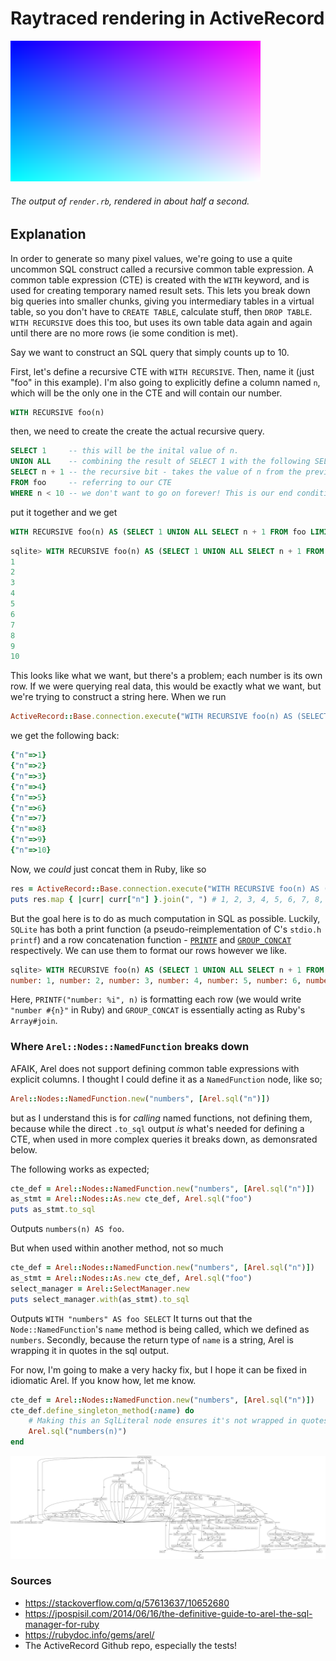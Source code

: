 # Raytraced rendering in ActiveRecord
![Render output](res/out.png)

###### The output of `render.rb`, rendered in about half a second.

## Explanation

In order to generate so many pixel values, we're going to use a quite uncommon SQL construct called a recursive common table expression.
A common table expression (CTE) is created with the `WITH` keyword, and is used for creating temporary named result sets. This lets you break down big queries into smaller chunks, giving you intermediary tables in a virtual table, so you don't have to `CREATE TABLE`, calculate stuff, then `DROP TABLE`. `WITH RECURSIVE` does this too, but uses its own table data again and again until there are no more rows (ie some condition is met).

Say we want to construct an SQL query that simply counts up to 10.

First, let's define a recursive CTE with `WITH RECURSIVE`. Then, name it (just "foo" in this example). I'm also going to explicitly define a column named `n`, which will be the only one in the CTE and will contain our number.
```sql
WITH RECURSIVE foo(n)
```
then, we need to create the create the actual recursive query.
```sql
SELECT 1     -- this will be the inital value of n.
UNION ALL    -- combining the result of SELECT 1 with the following SELECT resultset
SELECT n + 1 -- the recursive bit - takes the value of n from the previous step and increments it
FROM foo     -- referring to our CTE
WHERE n < 10 -- we don't want to go on forever! This is our end condition
```
put it together and we get
```sql
WITH RECURSIVE foo(n) AS (SELECT 1 UNION ALL SELECT n + 1 FROM foo LIMIT 10) SELECT n FROM foo;
```

```sql
sqlite> WITH RECURSIVE foo(n) AS (SELECT 1 UNION ALL SELECT n + 1 FROM foo LIMIT 10) SELECT n FROM foo;
1
2
3
4
5
6
7
8
9
10
```
This looks like what we want, but there's a problem; each number is its own row. If we were querying real data, this would be exactly what we want, but we're trying to construct a string here.
When we run
```ruby
ActiveRecord::Base.connection.execute("WITH RECURSIVE foo(n) AS (SELECT 1 UNION ALL SELECT n + 1 FROM foo WHERE n < 10) SELECT n FROM foo")
```
we get the following back:
```ruby
{"n"=>1}
{"n"=>2}
{"n"=>3}
{"n"=>4}
{"n"=>5}
{"n"=>6}
{"n"=>7}
{"n"=>8}
{"n"=>9}
{"n"=>10}
```
Now, we *could* just concat them in Ruby, like so
```ruby
res = ActiveRecord::Base.connection.execute("WITH RECURSIVE foo(n) AS (SELECT 1 UNION ALL SELECT n + 1 FROM foo WHERE n < 10) SELECT n FROM foo")
puts res.map { |curr| curr["n"] }.join(", ") # 1, 2, 3, 4, 5, 6, 7, 8, 9, 10
```
But the goal here is to do as much computation in SQL as possible. Luckily, `SQLite` has both a print function (a pseudo-reimplementation of C's `stdio.h` `printf`) and a row concatenation function - [`PRINTF`](https://sqlite.org/printf.html) and [`GROUP_CONCAT`](https://www.sqlite.org/lang_aggfunc.html#group_concat) respectively.
We can use them to format our rows however we like.
```sql
sqlite> WITH RECURSIVE foo(n) AS (SELECT 1 UNION ALL SELECT n + 1 FROM foo LIMIT 10) SELECT GROUP_CONCAT(PRINTF("number: %i", n), ', ') FROM foo;
number: 1, number: 2, number: 3, number: 4, number: 5, number: 6, number: 7, number: 8, number: 9, number: 10
```
Here, `PRINTF("number: %i", n)` is formatting each row (we would write `"number #{n}"` in Ruby) and `GROUP_CONCAT` is essentially acting as Ruby's `Array#join`.

### Where `Arel::Nodes::NamedFunction` breaks down
AFAIK, Arel does not support defining common table expressions with explicit columns.
I thought I could define it as a `NamedFunction` node, like so;

```ruby
Arel::Nodes::NamedFunction.new("numbers", [Arel.sql("n")])
```
but as I understand this is for *calling* named functions, not defining them, because while the direct `.to_sql` output *is* what's needed for defining a CTE, when used in more complex queries it breaks down, as demonsrated below.

The following works as expected;
```ruby
cte_def = Arel::Nodes::NamedFunction.new("numbers", [Arel.sql("n")])
as_stmt = Arel::Nodes::As.new cte_def, Arel.sql("foo")
puts as_stmt.to_sql
```
Outputs `numbers(n) AS foo`.

But when used within another method, not so much

```ruby
cte_def = Arel::Nodes::NamedFunction.new("numbers", [Arel.sql("n")])
as_stmt = Arel::Nodes::As.new cte_def, Arel.sql("foo")
select_manager = Arel::SelectManager.new
puts select_manager.with(as_stmt).to_sql
```
Outputs `WITH "numbers" AS foo SELECT`
It turns out that the `Node::NamedFunction`'s `name` method is being called, which we defined as `numbers`. Secondly, because the return type of `name` is a string, Arel is wrapping it in quotes in the sql output.

For now, I'm going to make a very hacky fix, but I hope it can be fixed in idiomatic Arel. If you know how, let me know.

```ruby
cte_def = Arel::Nodes::NamedFunction.new("numbers", [Arel.sql("n")])
cte_def.define_singleton_method(:name) do
    # Making this an SqlLiteral node ensures it's not wrapped in quotes, as a string would be.
    Arel.sql("numbers(n)")
end
```
![dot sql ast diagram](res/ast.svg)
<!-- dot recursion.dot -T svg -o recursion.svg -->



### Sources
* https://stackoverflow.com/q/57613637/10652680
* https://jpospisil.com/2014/06/16/the-definitive-guide-to-arel-the-sql-manager-for-ruby
* https://rubydoc.info/gems/arel/
* The ActiveRecord Github repo, especially the tests!

